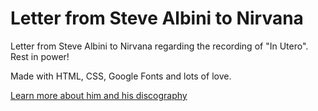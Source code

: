 # Letter from Steve Albini to Nirvana

Letter from Steve Albini to Nirvana regarding the recording of "In Utero". Rest in power!

Made with HTML, CSS, Google Fonts and lots of love.

[Learn more about him and his discography](https://en.wikipedia.org/wiki/Steve_Albini)
